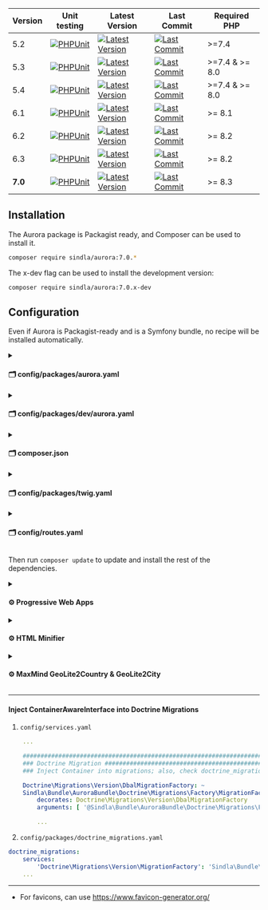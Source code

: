 | Version | Unit testing                                                                                                                                                         | Latest Version                                                                                                                               | Last Commit                                                                                                                    | Required PHP   |
|---------|----------------------------------------------------------------------------------------------------------------------------------------------------------------------|----------------------------------------------------------------------------------------------------------------------------------------------|--------------------------------------------------------------------------------------------------------------------------------|----------------|
| 5.2     | [![PHPUnit](https://github.com/SindlaXYZ/Aurora/workflows/PHPUnit/badge.svg?branch=5.2)](https://github.com/SindlaXYZ/Aurora/actions?query=branch%3A5.2)             | [![Latest Version](https://img.shields.io/badge/tag-v5.2.51-brightgreen)](https://github.com/SindlaXYZ/Aurora/releases?q=v5.2&expanded=true) | [![Last Commit](https://img.shields.io/github/last-commit/SindlaXYZ/Aurora/5.2)](https://github.com/SindlaXYZ/Aurora/tree/5.2) | >=7.4          |
| 5.3     | [![PHPUnit](https://github.com/SindlaXYZ/Aurora/workflows/PHPUnit/badge.svg?branch=5.3)](https://github.com/SindlaXYZ/Aurora/actions?query=branch%3A5.3)             | [![Latest Version](https://img.shields.io/badge/tag-v5.3.9-brightgreen)](https://github.com/SindlaXYZ/Aurora/releases?q=v5.3&expanded=true)  | [![Last Commit](https://img.shields.io/github/last-commit/SindlaXYZ/Aurora/5.3)](https://github.com/SindlaXYZ/Aurora/tree/5.3) | >=7.4 & >= 8.0 |
| 5.4     | [![PHPUnit](https://github.com/SindlaXYZ/Aurora/actions/workflows/phpunit.yml/badge.svg?branch=5.4)](https://github.com/SindlaXYZ/Aurora/actions?query=branch%3A5.4)     | [![Latest Version](https://img.shields.io/badge/tag-v5.4.1-brightgreen)](https://github.com/SindlaXYZ/Aurora/releases?q=v5.4&expanded=true) | [![Last Commit](https://img.shields.io/github/last-commit/SindlaXYZ/Aurora/5.4)](https://github.com/SindlaXYZ/Aurora/tree/5.4) | >=7.4 & >= 8.0 |
| 6.1     | [![PHPUnit](https://github.com/SindlaXYZ/Aurora/workflows/PHPUnit/badge.svg?branch=6.1)](https://github.com/SindlaXYZ/Aurora/actions?query=branch%3A6.1)             | [![Latest Version](https://img.shields.io/badge/tag-N/A-red)](https://github.com/SindlaXYZ/Aurora/releases?q=v6.1&expanded=true)             | [![Last Commit](https://img.shields.io/github/last-commit/SindlaXYZ/Aurora/6.1)](https://github.com/SindlaXYZ/Aurora/tree/6.1) | >= 8.1         |
| 6.2     | [![PHPUnit](https://github.com/SindlaXYZ/Aurora/workflows/PHPUnit/badge.svg?branch=6.2)](https://github.com/SindlaXYZ/Aurora/actions?query=branch%3A6.2)             | [![Latest Version](https://img.shields.io/badge/tag-v6.2.0-brightgreen)](https://github.com/SindlaXYZ/Aurora/releases?q=v6.2&expanded=true)  | [![Last Commit](https://img.shields.io/github/last-commit/SindlaXYZ/Aurora/6.2)](https://github.com/SindlaXYZ/Aurora/tree/6.2) | >= 8.2         |
| 6.3     | [![PHPUnit](https://github.com/SindlaXYZ/Aurora/actions/workflows/phpunit.yml/badge.svg?branch=6.3)](https://github.com/SindlaXYZ/Aurora/actions?query=branch%3A6.3)     | [![Latest Version](https://img.shields.io/badge/tag-v6.3.0-brightgreen)](https://github.com/SindlaXYZ/Aurora/releases?q=v6.3&expanded=true)  | [![Last Commit](https://img.shields.io/github/last-commit/SindlaXYZ/Aurora/6.3)](https://github.com/SindlaXYZ/Aurora/tree/6.3) | >= 8.2         |
| **7.0** | [![PHPUnit](https://github.com/SindlaXYZ/Aurora/actions/workflows/phpunit.yml/badge.svg?branch=7.0)](https://github.com/SindlaXYZ/Aurora/actions?query=branch%3A7.0) | [![Latest Version](https://img.shields.io/badge/tag-v7.0.0-brightgreen)](https://github.com/SindlaXYZ/Aurora/releases?q=v7.0&expanded=true)  | [![Last Commit](https://img.shields.io/github/last-commit/SindlaXYZ/Aurora/7.0)](https://github.com/SindlaXYZ/Aurora/tree/7.0) | >= 8.3         |

## Installation

The Aurora package is Packagist ready, and Composer can be used to install it.

```bash
composer require sindla/aurora:7.0.*
```

The x-dev flag can be used to install the development version:

```bash
composer require sindla/aurora:7.0.x-dev
```

## Configuration

Even if Aurora is Packagist-ready and is a Symfony bundle, no recipe will be installed automatically.

<details>
        <summary><h4>🗂️ config/packages/aurora.yaml</h4></summary>

* Create the file `config/packages/aurora.yaml` and add the following content:

```yaml
parameters:
    aurora.bundle: 'App'
    aurora.root: '%kernel.project_dir%'
    aurora.tmp: '%kernel.project_dir%/var/tmp'
    aurora.resources: '%kernel.project_dir%/var/resources'
    aurora.static: '%kernel.project_dir%/public/static'
    aurora.locales: [ 'en', 'ro' ]
    aurora.locale: 'ro'
    # maxmind.com license key
    aurora.maxmind.license_key: '%env(default::MAXMIND_LICENSE_KEY)%'
    # Minify output
    aurora.minify.output: false
    aurora.minify.output.ignore.extensions: [ '.pdf', '.jpg', '.png', '.gif', '.doc' ]
    aurora.minify.output.ignore.content.type: [ 'text/plain' ]
    # https://developers.google.com/web/fundamentals/web-app-manifest
    #aurora.pwa.version_append:        "!php/eval `date('Y-m-d H')`"
    aurora.pwa.enabled:                 '%env(default:true:bool:AURORA_PWA_ENABLED)%'
    aurora.pwa.debug:                   '%env(default:true:bool:AURORA_PWA_DEBUG)%'
    aurora.pwa.version_append: "!php/eval `App\Utils::pwaVersioAppend()`"
    aurora.pwa.automatically_prompt: false
    aurora.pwa.app_name: ''
    aurora.pwa.app_short_name: ''
    aurora.pwa.app_description: ''
    aurora.pwa.start_url: '/?pwa'
    aurora.pwa.display: 'fullscreen'   # fullscreen | standalone | minimal-ui
    aurora.pwa.icons: '%kernel.project_dir%/public/static/img/favicon'
    aurora.pwa.theme_color: '#2C3E50' # Sets the color of the tool bar, and may be reflected in the app's preview in task switchers
    aurora.pwa.background_color: '#2C3E50' # Should be the same color as the load page, to provide a smooth transition from the splash screen to your app
    aurora.pwa.offline: '/aurora/pwa-offline'
    aurora.pwa.precache:
        - '/'
    aurora.pwa.prevent_cache_header_request_accept:
        - 'text/html'
        - 'text/html; charset=UTF-8'
        - 'application/json'
    aurora.pwa.prevent_cache:
        - '/ajax-requests'
        - '/q'
        - '/xhr'
        - '/login'
        - '/logout'
        - '/admin'
        - '.*\.mp4' # mp4 files are large, some browsers will not be able to fully cache it, meaning the video will not be displayed
        - '.*\/match-this\/.*'
    aurora.pwa.external_cache:
        - 'fonts.gstatic.com'
        - 'fonts.googleapis.com'
    aurora.dns_prefetch:
        - 'www.google.com'
        - 'fonts.googleapis.com'
        - 'fonts.gstatic.com'
        - 'googletagmanager.com'
        - 'www.googletagmanager.com'
        - 'www.google-analytics.com'
        - 'google-analytics.com'
        - 'googleads.g.doubleclick.net'
        - 'www.googletagservices.com'
        - 'adservice.google.com'
        - 'adservice.google.ro'
        - 'www.facebook.com'
        - 'gstatic.com'
        - 'www.gstatic.com'
        - 'google.com'
        - 'google.ro'
        - 'connect.facebook.net'
        - 'youtube.com'
        - 'addthis.com'
        - 'gemius.pl'
        - 'pubmatic.com'
        - 'innovid.com'
        - 'everesttech.net'
        - 'quantserve.com'
        - 'rubiconproject.com'
        - 'facebook.com'
        - 'agkn.com'
        - 'casalemedia.com'
```

</details>

<details>
        <summary><h4>🗂️ config/packages/dev/aurora.yaml</h4></summary>

* Create the file `config/packages/dev/aurora.yaml` and add the following content:

```yaml
parameters:
    aurora.minify.output: false
```

</details>


<details>
        <summary><h4>🗂️ composer.json</h4></summary>

* Edit `composer.json` and add the following content:

```json
    "post-install-cmd": [
"Sindla\\Bundle\\AuroraBundle\\Composer\\ScriptHandler::postInstall"
],
"post-update-cmd": [
"Sindla\\Bundle\\AuroraBundle\\Composer\\ScriptHandler::postUpdate"
]
```

</details>


<details>
        <summary><h4>🗂️ config/packages/twig.yaml</h4></summary>

* Edit `config/packages/twig.yaml` and add the following content:

```yaml
twig:
    default_path: '%kernel.project_dir%/templates'
    debug: '%kernel.debug%'
    strict_variables: '%kernel.debug%'
    exception_controller: ~
    paths:
        '%kernel.project_dir%/vendor/sindla/aurora/src/templates': Aurora
    globals:
        aurora: '@aurora.twig.utility'
```

</details>

<details>
        <summary><h4>🗂️ config/routes.yaml</h4></summary>

* Will enable Aurora Black Hole, Favicons, Manifest & PWA (Progressive Web Application) controllers
* Edit `config/routes.yaml` and add the following content:

```yaml
aurora:
    resource: "@AuroraBundle/Resources/config/routes/routes.yaml"
```

</details>


Then run `composer update` to update and install the rest of the dependencies.


<details>
        <summary><h4>⚙️ Progressive Web Apps</h4></summary>

* To use Progressive Web Apps (PWA), edit your Twig template and between `<head>` and `</head>` add the following content:

```twig
{{ aurora.pwa(app.request) }}
```

</details>


<details>
        <summary><h4>⚙️ HTML Minifier</h4></summary>

* To enable HTML Minifier edit `config/packages/aurora.yaml` and change `aurora.minify.output` to `true`, then edit `config/services.yaml` add the following content:

```yaml
    Sindla\Bundle\AuroraBundle\EventSubscriber\OutputSubscriber:
        arguments:
            $container: '@service_container'
            $utilityExtension: '@aurora.twig.utility'
              #$headers:
              #text/html:
              #Strict-Transport-Security: "max-age=1536000; includeSubDomains"
            #Content-Security-Policy: "default-src 'self'"
            # ?aurora.nonce? will be replace with uniq nonce. for twig, use {{ aurora.nonce() }}
            #Content-Security-Policy: "script-src 'nonce-?aurora.nonce?' 'unsafe-inline' 'unsafe-eval' 'strict-dynamic' https: http:; object-src 'none'"
            #Content-Security-Policy: "script-src 'self' 'unsafe-inline' 'unsafe-eval' https: http:; object-src 'none'"
            #Referrer-Policy: "no-referrer-when-downgrade"
        tags:
            - { name: kernel.event_listener, event: kernel.response }
```

</details>


<details>
        <summary><h4>⚙️ MaxMind GeoLite2Country & GeoLite2City</h4></summary>

* When `composer install` and/or `composer update` are used, Aurora will try to automatically download the MaxMind GeoLite2Country & GeoLite2City
* To enable this, edit your `.env.local` and add the following content (you will need a MaxMind licence key):

```.env
MAXMIND_LICENSE_KEY=_CHANGE_THIS_WITH_YOUR_PRIVATE_LICENTE_KEY_
SINDLA_AURORA_GEO_LITE2_COUNTRY=true
SINDLA_AURORA_GEO_LITE2_CITY=true
```

* Edit `config/services.yaml` and add/append the following content:

```yaml
services:
    _defaults:
        bind:
            $auroraClient: '@aurora.client'
```

* Or edit `config/services.yaml` and add the following code to inject the `@aurora.client` only where it is needed:

```yaml
services:
    App\Controller\TestController:
        arguments:
            $auroraClient: '@aurora.client'
```

* Edit your controller and add/append the following code:

```php
<?php

namespace App\Controller;

use Sindla\Bundle\AuroraBundle\Utils\AuroraClient\Client;
use Symfony\Component\HttpFoundation\JsonResponse;
use Symfony\Component\HttpFoundation\Request;
use Symfony\Component\HttpFoundation\Response;
use Symfony\Component\HttpKernel\Attribute\Cache;
use Symfony\Component\Routing\Annotation\Route;
use Symfony\Bundle\FrameworkBundle\Controller\AbstractController;

#[Route('/test-controller')]
final class TestController extends AbstractController
{
    public function __construct(
        protected Client $auroraClient
    )
    {
    }

    #[Route(path: '/client-ip-2-country', name: 'TestController:clientIp2Country', methods: ['OPTIONS', 'GET'])]
    #[Cache(maxage: 60, smaxage: 120, public: true, mustRevalidate: true)]
    public function clientIp2Country(Request $request): JsonResponse
    {
        return new JsonResponse([
            'countryCode' => $this->auroraClient->ip2CountryCode($this->auroraClient->ip($request))
        ]);
    }
}
```

</details>

---

#### Inject ContainerAwareInterface into Doctrine Migrations

1. `config/services.yaml`

```yaml
    ...

    ###################################################################################################################
    ### Doctrine Migration ############################################################################################
    ### Inject Container into migrations; also, check doctrine_migrations.yaml > Doctrine\Migrations\Version\MigrationFactory

    Doctrine\Migrations\Version\DbalMigrationFactory: ~
    Sindla\Bundle\AuroraBundle\Doctrine\Migrations\Factory\MigrationFactoryDecorator:
        decorates: Doctrine\Migrations\Version\DbalMigrationFactory
        arguments: [ '@Sindla\Bundle\AuroraBundle\Doctrine\Migrations\Factory\MigrationFactoryDecorator.inner', '@service_container' ]

        ...
```

2. `config/packages/doctrine_migrations.yaml`

```yaml
doctrine_migrations:
    services:
        'Doctrine\Migrations\Version\MigrationFactory': 'Sindla\Bundle\AuroraBundle\Doctrine\Migrations\Factory\MigrationFactoryDecorator'
    ...
```

---


* For favicons, can use https://www.favicon-generator.org/
